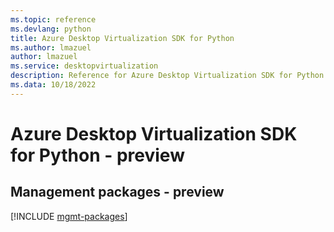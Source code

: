 ```yaml
---
ms.topic: reference
ms.devlang: python
title: Azure Desktop Virtualization SDK for Python
ms.author: lmazuel
author: lmazuel
ms.service: desktopvirtualization
description: Reference for Azure Desktop Virtualization SDK for Python
ms.data: 10/18/2022
---
```

# Azure Desktop Virtualization SDK for Python - preview

## Management packages - preview
[!INCLUDE [mgmt-packages](desktop-virtualization-mgmt-index.md)]